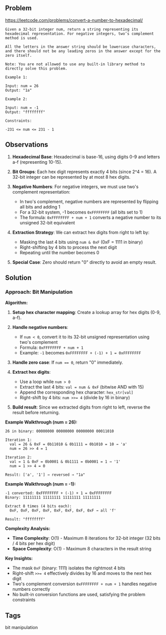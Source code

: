 ## Problem

https://leetcode.com/problems/convert-a-number-to-hexadecimal/

```
Given a 32-bit integer num, return a string representing its hexadecimal representation. For negative integers, two’s complement method is used.

All the letters in the answer string should be lowercase characters, and there should not be any leading zeros in the answer except for the zero itself.

Note: You are not allowed to use any built-in library method to directly solve this problem.

Example 1:

Input: num = 26
Output: "1a"

Example 2:

Input: num = -1
Output: "ffffffff"

Constraints:

-231 <= num <= 231 - 1
```

## Observations

1. **Hexadecimal Base**: Hexadecimal is base-16, using digits 0-9 and letters a-f (representing 10-15).

2. **Bit Groups**: Each hex digit represents exactly 4 bits (since 2^4 = 16). A 32-bit integer can be represented by at most 8 hex digits.

3. **Negative Numbers**: For negative integers, we must use two's complement representation:
   - In two's complement, negative numbers are represented by flipping all bits and adding 1
   - For a 32-bit system, -1 becomes `0xFFFFFFFF` (all bits set to 1)
   - The formula: `0xFFFFFFFF + num + 1` converts a negative number to its unsigned 32-bit equivalent

4. **Extraction Strategy**: We can extract hex digits from right to left by:
   - Masking the last 4 bits using `num & 0xF` (0xF = 1111 in binary)
   - Right-shifting by 4 bits to process the next digit
   - Repeating until the number becomes 0

5. **Special Case**: Zero should return "0" directly to avoid an empty result.

## Solution

### Approach: Bit Manipulation

**Algorithm:**

1. **Setup hex character mapping**: Create a lookup array for hex digits (0-9, a-f).

2. **Handle negative numbers**: 
   - If `num < 0`, convert it to its 32-bit unsigned representation using two's complement
   - Formula: `0xFFFFFFFF + num + 1`
   - Example: `-1` becomes `0xFFFFFFFF + (-1) + 1 = 0xFFFFFFFF`

3. **Handle zero case**: If `num == 0`, return "0" immediately.

4. **Extract hex digits**:
   - Use a loop while `num > 0`
   - Extract the last 4 bits: `val = num & 0xF` (bitwise AND with 15)
   - Append the corresponding hex character: `hex_str[val]`
   - Right-shift by 4 bits: `num >>= 4` (divide by 16 in binary)

5. **Build result**: Since we extracted digits from right to left, reverse the result before returning.

**Example Walkthrough (num = 26):**
```
26 in binary: 00000000 00000000 00000000 00011010

Iteration 1:
  val = 26 & 0xF = 0b11010 & 0b1111 = 0b1010 = 10 → 'a'
  num = 26 >> 4 = 1

Iteration 2:
  val = 1 & 0xF = 0b0001 & 0b1111 = 0b0001 = 1 → '1'
  num = 1 >> 4 = 0

Result: ['a', '1'] → reversed → "1a"
```

**Example Walkthrough (num = -1):**
```
-1 converted: 0xFFFFFFFF + (-1) + 1 = 0xFFFFFFFF
Binary: 11111111 11111111 11111111 11111111

Extract 8 times (4 bits each):
  0xF, 0xF, 0xF, 0xF, 0xF, 0xF, 0xF, 0xF → all 'f'

Result: "ffffffff"
```

**Complexity Analysis:**
- **Time Complexity**: O(1) - Maximum 8 iterations for 32-bit integer (32 bits / 4 bits per hex digit)
- **Space Complexity**: O(1) - Maximum 8 characters in the result string

**Key Insights:**
- The mask `0xF` (binary: 1111) isolates the rightmost 4 bits
- Right-shift `>>= 4` effectively divides by 16 and moves to the next hex digit
- Two's complement conversion `0xFFFFFFFF + num + 1` handles negative numbers correctly
- No built-in conversion functions are used, satisfying the problem constraints

## Tags

bit manipulation